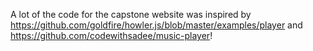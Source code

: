 A lot of the code for the capstone website was inspired by https://github.com/goldfire/howler.js/blob/master/examples/player and https://github.com/codewithsadee/music-player! 